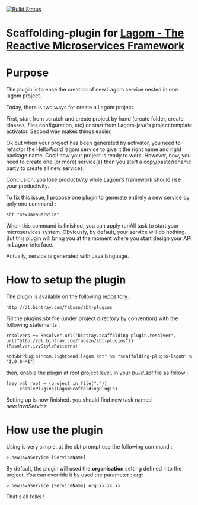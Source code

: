 [![Build Status](https://travis-ci.org/Fabszn/scaffolding-plugin-lagom.svg?branch=master)](https://travis-ci.org/Fabszn/scaffolding-plugin-lagom)

# Scaffolding-plugin for [Lagom - The Reactive Microservices Framework](http://www.lagomframework.com/)

# Purpose
The plugin is to ease the creation of new Lagom service nested in one lagom project.

Today, there is two ways for create a Lagom project.

First, start from scratch and create project by hand (create folder, create classes, files configuration, etc) or start from Lagom-java's project template activator. Second way makes things easier.

Ok but when your project has been generated by activator, you need to refactor the HelloWorld lagom service to give it the right name and right package name. Cool! now your project is ready to work. However, now, you need to create one (or more) service(s) then you start a copy/paste/rename party to create all new services.

Conclusion, you lose productivity while Lagom's framework should rise your productivity.

To fix this issue, I propose one plugin to generate entirely a new service by only one command :

```
sbt "newJavaService"
```
When this command is finished, you can apply runAll task to start your microservices system. Obviously, by default, your service will do nothing. But this plugin will bring you at the moment where you start design your API in Lagom interface.

Actually, service is generated with Java language.

# How to setup the plugin

The plugin is available on the following repository :

```
http://dl.bintray.com/fabszn/sbt-plugins
```

Fill the plugins.sbt file (under project directory by convention) with the following statements :

```
resolvers += Resolver.url("bintray.scaffolding-plugin.resolver", url("http://dl.bintray.com/fabszn/sbt-plugins"))(Resolver.ivyStylePatterns)

addSbtPlugin("com.lightbend.lagom.sbt" %% "scaffolding-plugin-lagom" % "1.0.0-M1")
```

then, enable the plugin at root project level, in your *build.sbt* file as follow :

```
lazy val root = (project in file("."))
    .enablePlugins(LagomScaffoldingPlugin)
```

Setting up is now finished. you should find new task named : *newJavaService*

# How use the plugin

Using is very simple. at the sbt prompt use the following command :
```
> newJavaService [ServiceName]
```

By default, the plugin will used the **organisation** setting  defined into the project. You can override it by used the parameter : *org:*
```
> newJavaService [ServiceName] org:xx.xx.xx
```

That's all folks !

